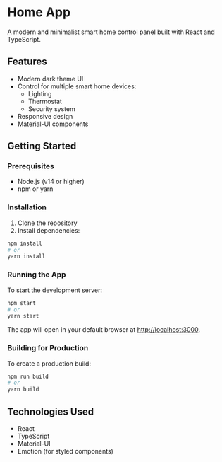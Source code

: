 # Home App

A modern and minimalist smart home control panel built with React and TypeScript.

## Features

- Modern dark theme UI
- Control for multiple smart home devices:
  - Lighting
  - Thermostat
  - Security system
- Responsive design
- Material-UI components

## Getting Started

### Prerequisites

- Node.js (v14 or higher)
- npm or yarn

### Installation

1. Clone the repository
2. Install dependencies:
```bash
npm install
# or
yarn install
```

### Running the App

To start the development server:

```bash
npm start
# or
yarn start
```

The app will open in your default browser at [http://localhost:3000](http://localhost:3000).

### Building for Production

To create a production build:

```bash
npm run build
# or
yarn build
```

## Technologies Used

- React
- TypeScript
- Material-UI
- Emotion (for styled components) 